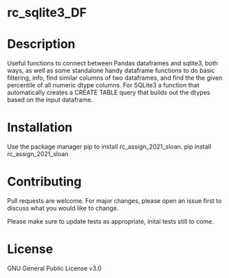 # rc_sqlite3_DF

# Description
Useful functions to connect between Pandas dataframes and sqlite3, both ways, as well as some standalone handy dataframe functions to do basic filtering, info, find similar columns of two dataframes, and find the the given percentile of all numeric dtype columns. For SQLite3 a function that automatically creates a CREATE TABLE query that builds out the dtypes based on the input dataframe.

# Installation
Use the package manager pip to install rc_assign_2021_sloan.
pip install rc_assign_2021_sloan

# Contributing
Pull requests are welcome. For major changes, please open an issue first to discuss what you would like to change.

Please make sure to update tests as appropriate, inital tests still to come.

# License
GNU General Public License v3.0


